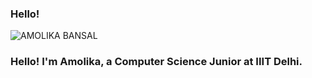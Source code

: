 ### Hello! 

<!--
**amolika20424/amolika20424** is a ✨ _special_ ✨ repository because its `README.md` (this file) appears on your GitHub profile.

Here are some ideas to get you started:

- 🔭 I’m currently working on ...
- 🌱 I’m currently learning ...
- 👯 I’m looking to collaborate on ...
- 🤔 I’m looking for help with ...
- 💬 Ask me about ...
- 📫 How to reach me: ...
- 😄 Pronouns: ...
- ⚡ Fun fact: ...
-->
![AMOLIKA BANSAL](https://user-images.githubusercontent.com/88887824/222414964-302aeaff-2fc3-42c4-a4d4-a853f5e427f6.png)

### Hello! I'm Amolika, a Computer Science Junior at IIIT Delhi. 
